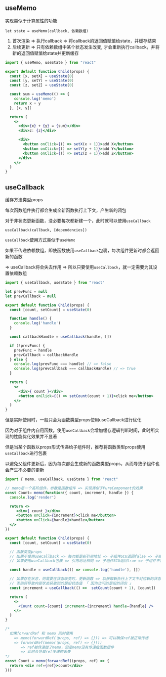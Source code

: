 ## useMemo

实现类似于计算属性的功能

```shell
let state = useMemo(callback, 依赖数组)
```

1. 首次渲染 => 执行callback => 将callback的返回值赋值给state，并缓存结果
2. 后续更新 => 只有依赖数组中某个状态发生改变, 才会重新执行callback，并将新的返回值赋值给state并更新缓存

```jsx
import { useMemo, useState } from "react"

export default function Child(props) {
  const [x, setX] = useState(0)
  const [y, setY] = useState(0)
  const [z, setZ] = useState(0)

  const sum = useMemo(() => {
    console.log('memo')
    return x + y
  }, [x, y])

  return (
    <>
      <div>{x} + {y} = {sum}</div>
      <div>z: {z}</div>

      <div>
        <button onClick={() => setX(x + 1)}>add X</button>
        <button onClick={() => setY(y + 1)}>add Y</button>
        <button onClick={() => setZ(z + 1)}>add Z</button>
      </div>
    </>
  )
}
```



## useCallback

缓存方法类型props

每次函数组件执行都会生成全新函数执行上下文，产生新的闭包

对于非状态更新函数，没必要每次都新建一个，此时就可以使用`useCallback`



```shell
useCallback(callback, [dependencies])
```

`useCallback`使用方式类似于`useMemo`

如果不传递依赖数组，即使函数使用`useCallback`包裹，每次组件更新时都会返回新的函数 

=> useCallback将会失去作用 => 所以只要使用`useCallback`，就一定需要为其设置依赖数组

```jsx
import { useCallback, useState } from "react"

let prevFunc = null
let prevCallback = null

export default function Child(props) {
  const [count, setCount] = useState(0)

  function handle() {
    console.log('handle')
  }

  const callbackHandle = useCallback(handle, [])

  if (!prevFunc) {
    prevFunc = handle
    prevCallback = callbackHandle
  } else {
    console.log(prevFunc === handle) // => false
    console.log(prevCallback === callbackHandle) // => true
  }

  return (
    <>
      <div>{ count }</div>
      <button onClick={() => setCount(count + 1)}>click me</button>
    </>
  )
}
```



但是实际使用时，一般只会为函数类型props使用useCallback进行优化

因为对于组件内自用函数，使用`useCallback`会增加缓存逻辑判断时间，此时所实现的性能优化效果并不显著

但是当某个函数以props形式传递给子组件时，推荐将函数类型props使用`useCallback`进行包裹

以避免父组件更新后，因为每次都会生成新的函数类型props，从而导致子组件也会产生不必要的更新

```jsx
import { memo, useCallback, useState } from "react"

// memo是一个高阶组件，参数是函数组件 => 实现类似于PureComponent的效果
const Count= memo(function({ count, increment, handle }) {
  console.log('render')

  return <>
     <div>{ count }</div>
     <button onClick={increment}>click me</button>
     <button onClick={handle}>handle</button>
  </>
})

export default function Child(props) {
  const [count, setCount] = useState(0)

  // 函数类型props
  // 如果不使用useCallback => 每次都是新引用地址 => 子组件SCU返回false => 子组件需要重新渲染
  // 如果使用useCallback包裹 => 引用地址相同 => 子组件SCU返回true => 子组件不需要重新渲染

  const handle = useCallback(() => console.log('handle'), [])

  // 如果存在状态，则需要在状态改变时，更新函数 => 以获取新执行上下文中对应新的状态值
  // 否则将导致内部状态获取到的是旧状态值 「 因为访问的是旧的闭包 」
  const increment = useCallback(() =>  setCount(count + 1), [count])

  return (
    <>
      <Count count={count} increment={increment} handle={handle} />
    </>
  )
}
```

```jsx
/*
  如果forwardRef 和 memo 同时使用
    => memo(forwardRef(（props, ref) => {})) => 可以确保ref被正常传递
    => forwardRef(memo(（props, ref) => {})))
       => ref被传递给了memo，但是memo没有传递给函数组件
       => 此时会导致ref传递的丢失
*/
const Count = memo(forwardRef((props, ref) => {
  return <div ref={ref}>count</div>
}))
```

